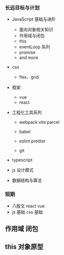 ### 长远目标与计划

- JavaScript 基础与进阶

  - 面向对象相关知识
  - 作用域与闭包
  - this
  - eventLoop 系列
  - promise
  - and more

- css

  - flex、grid

- 框架

  - vue
  - react

- 工程化工具系列

  - webpack vite parcel
  - babel
  - eslint preitter

  - git

- typescript

- js 设计模式
- 数据结构与算法

### 短期

- 八股文 react vue
- js 基础 css 基础

## 作用域 闭包

## this 对象原型
